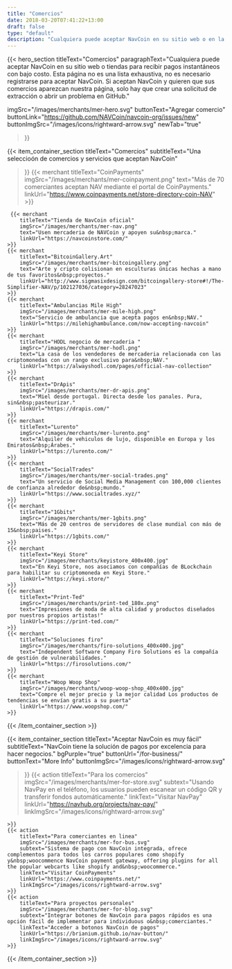 ```yaml
---
title: "Comercios"
date: 2018-03-20T07:41:22+13:00
draft: false
type: "default"
description: "Cualquiera puede aceptar NavCoin en su sitio web o en la tienda para recibir pagos instantáneos con tarifas bajas."
---
```

{{< hero_section
titleText="Comercios"
paragraphText="Cualquiera puede aceptar NavCoin en su sitio web o tiendas para recibir pagos instantáneos con bajo&nbsp;costo. Esta página no es una lista exhaustiva, no es necesario registrarse para aceptar NavCoin. Si aceptan NavCoin y quieren que sus comercios aparezcan nuestra página, solo hay que crear una solicitud de extracción o abrir un problema en GitHub."


imgSrc="/images/merchants/mer-hero.svg"
buttonText="Agregar comercio"
buttonLink="https://github.com/NAVCoin/navcoin-org/issues/new"
buttonImgSrc="/images/icons/rightward-arrow.svg"
newTab="true"
>}}


{{< item_container_section
    titleText="Comercios"
    subtitleText="Una seleccioón de comercios y servicios que aceptan&nbsp;NavCoin"
>}}
    {{< merchant
        titleText="CoinPayments"
        imgSrc="/images/merchants/mer-coinpayment.png"
        text="Más de 70 comerciantes aceptan NAV mediante el portal de&nbsp;CoinPayments."
        linkUrl="https://www.coinpayments.net/store-directory-coin-NAV"
    >}}

   
    
     {{< merchant
        titleText="Tienda de NavCoin oficial"
        imgSrc="/images/merchants/mer-nav.png"
        text="Usen mercaderia de NAVCoin y apoyen su&nbsp;marca."
        linkUrl="https://navcoinstore.com/"
    >}}
    {{< merchant
        titleText="BitcoinGallery.Art"
        imgSrc="/images/merchants/mer-bitcoingallery.png"
        text="Arte y cripto colisionan en esculturas únicas hechas a mano de tus favoritos&nbsp;proyectos."
        linkUrl="http://www.sigmasixdesign.com/bitcoingallery-store#!/The-Simplifier-NAV/p/102127036/category=28247023"
    >}}
    {{< merchant
        titleText="Ambulancias Mile High"
        imgSrc="/images/merchants/mer-mile-high.png"
        text="Servicio de ambulancia que acepta pagos en&nbsp;NAV."
        linkUrl="https://milehighambulance.com/now-accepting-navcoin"
    >}}
    {{< merchant
        titleText="HODL negocio de mercaderia "
        imgSrc="/images/merchants/mer-hodl.png"
        text="La casa de los vendedores de mercaderia relacionada con las criptomonedas con un rango exclusivo para&nbsp;NAV."
        linkUrl="https://alwayshodl.com/pages/official-nav-collection"
    >}}
    {{< merchant
        titleText="DrApis"
        imgSrc="/images/merchants/mer-dr-apis.png"
        text="Miel desde portugal. Directa desde los panales. Pura, sin&nbsp;pasteurizar."
        linkUrl="https://drapis.com/"
    >}}
    {{< merchant
        titleText="Lurento"
        imgSrc="/images/merchants/mer-lurento.png"
        text="Alquiler de vehiculos de lujo, disponible en Europa y los Emiratos&nbsp;Árabes."
        linkUrl="https://lurento.com/"
    >}}
    {{< merchant
        titleText="SocialTrades"
        imgSrc="/images/merchants/mer-social-trades.png"
        text="Un servicio de Social Media Management con 100,000 clientes de confianza alrededor de&nbsp;mundo."
        linkUrl="https://www.socialtrades.xyz/"
    >}}
    {{< merchant
        titleText="1Gbits"
        imgSrc="/images/merchants/mer-1gbits.png"
        text="Más de 20 centros de servidores de clase mundial con más de 15&nbsp;paises."
        linkUrl="https://1gbits.com/"
    >}}
    {{< merchant
        titleText="Keyi Store"
        imgSrc="/images/merchants/keyistore_400x400.jpg"
        text="En Keyi Store, nos asociamos con compañías de BLockchain para habilitar su criptomoneda en Keyi Store."
        linkUrl="https://keyi.store/"
    >}}
    {{< merchant
        titleText="Print-Ted"
        imgSrc="/images/merchants/print-ted_180x.png"
        text="Impresiones de moda de alta calidad y productos diseñados por nuestros propios artistas!"
        linkUrl="https://print-ted.com/"
    >}}
    {{< merchant
        titleText="Soluciones firo"
        imgSrc="/images/merchants/firo-solutions_400x400.jpg"
        text="Independent Software Company Firo Solutions es la compañía de gestión de vulnerabilidades."
        linkUrl="https://firosolutions.com/"
    >}}
    {{< merchant
        titleText="Woop Woop Shop"
        imgSrc="/images/merchants/woop-woop-shop_400x400.jpg"
        text="Compre el mejor precio y la mejor calidad Los productos de tendencias se envían gratis a su puerta"
        linkUrl="https://www.woopshop.com/"
    >}}
{{< /item_container_section >}}

{{< item_container_section
    titleText="Aceptar NavCoin es muy fácil"
    subtitleText="NavCoin tiene la solución de pagos por excelencia para hacer&nbsp;negocios."
    bgPurple="true"
    buttonUrl="/for-business/"
    buttonText="More Info"
    buttonImgSrc="/images/icons/rightward-arrow.svg"
>}}
    {{< action
        titleText="Para los comercios"
        imgSrc="/images/merchants/mer-for-store.svg"
        subtext="Usando NavPay en el teléfono, los usuarios pueden escanear un código QR y transferir fondos&nbsp;automáticamente."
        linkText="Visitar NavPay"
        linkUrl="https://navhub.org/projects/nav-pay/"
        linkImgSrc="/images/icons/rightward-arrow.svg"

    >}}
    {{< action
        titleText="Para comerciantes en linea"
        imgSrc="/images/merchants/mer-for-bus.svg"
        subtext="Sistema de pago con NavCoin integrada, ofrece complementos para todos los carros populares como shopify y&nbsp;woocommence NavCoin payment gateway, offering plugins for all the popular webcarts like shopify and&nbsp;woocommerce."
        linkText="Visitar CoinPayments"
        linkUrl="https://www.coinpayments.net/"
        linkImgSrc="/images/icons/rightward-arrow.svg"
    >}}
    {{< action                 
        titleText="Para proyectos personales"
        imgSrc="/images/merchants/mer-for-blog.svg"
        subtext="Integrar botones de NavCoin para pagos rápidos es una opción fácil de implementar para individuous o&nbsp;comerciantes."
        linkText="Acceder a botonos NavCoin de pagos"
        linkUrl="https://brianium.github.io/nav-button/"
        linkImgSrc="/images/icons/rightward-arrow.svg"
    >}}
{{< /item_container_section >}}
